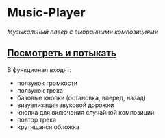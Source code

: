 # Music-Player
*Музыкальный плеер с выбранными композициями*

## [Посмотреть и потыкать](https://iwishyoujoy.github.io/music-player/)

В функционал входят:
- ползунок громкости
- ползунок трека
- базовые кнопки (остановка, вперед, назад)
- визуализация звуковой дорожки
- кнопка для включения случайной композиции
- повтор трека
- крутящаяся обложка
